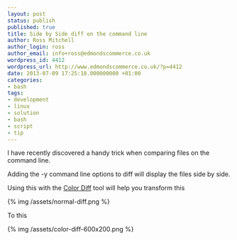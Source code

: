 ```yaml
---
layout: post
status: publish
published: true
title: Side by Side diff on the command line
author: Ross Mitchell
author_login: ross
author_email: info+ross@edmondscommerce.co.uk
wordpress_id: 4412
wordpress_url: http://www.edmondscommerce.co.uk/?p=4412
date: 2013-07-09 17:25:18.000000000 +01:00
categories:
- bash
tags:
- development
- linux
- solution
- bash
- script
- tip
---
```

I have recently discovered a handy trick when comparing files on the command line.

Adding the -y command line options to diff will display the files side by side.

Using this with the <a href="http://www.colordiff.org/" title="Color Diff" target="_blank">Color Diff</a> tool will help you transform this

{% img  /assets/normal-diff.png %}

To this

{% img  /assets/color-diff-600x200.png %}
